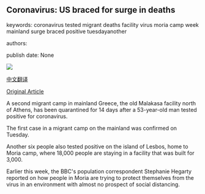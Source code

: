 ## Coronavirus: US braced for surge in deaths

keywords: coronavirus tested migrant deaths facility virus moria camp week mainland surge braced positive tuesdayanother

authors: 

publish date: None

![](https://m.files.bbci.co.uk/modules/bbc-morph-news-waf-page-meta/4.1.2/bbc_news_logo.png)

[中文翻译](Coronavirus%3A%20US%20braced%20for%20surge%20in%20deaths_zh.md)

[Original Article](https://www.bbc.com/news/live/world-52171176)

A second migrant camp in mainland Greece, the old Malakasa facility north of Athens, has been quarantined for 14 days after a 53-year-old man tested positive for coronavirus.

The first case in a migrant camp on the mainland was confirmed on Tuesday.

Another six people also tested positive on the island of Lesbos, home to Moria camp, where 18,000 people are staying in a facility that was built for 3,000.

Earlier this week, the BBC's population correspondent Stephanie Hegarty reported on how people in Moria are trying to protect themselves from the virus in an environment with almost no prospect of social distancing.